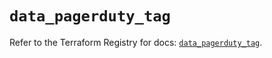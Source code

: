 # `data_pagerduty_tag`

Refer to the Terraform Registry for docs: [`data_pagerduty_tag`](https://registry.terraform.io/providers/pagerduty/pagerduty/3.24.2/docs/data-sources/tag).
